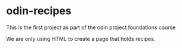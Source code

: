 # odin-recipes

This is the first project as part of the odin project foundations course


We are only using HTML to create a page that holds recipes.
